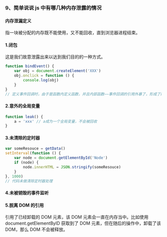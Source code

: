 ### 9、简单说说 js 中有哪几种内存泄露的情况

#### 内存泄漏定义

指一块被分配的内存既不能使用，又不能回收，直到浏览器进程结束。

#### 1.闭包

这是我们故意泄露出来以达到我们目的的一种方式。

```js
function bindEvent() {
    var obj = document.createElement('XXX')
    obj.οnclick = function () {
        console.log(obj)
    }
}
// 定义事件回调时，由于是函数内定义函数，并且内部函数——事件回调的引用外暴了，形成了闭包。
```

#### 2.意外的全局变量

```js
function leak() {
    a = 'xxx' // a成为一个全局变量，不会被回收
}
```

#### 3.未清除的定时器

```js
var someResouce = getData()
setInterval(function () {
    var node = document.getElementById('Node')
    if (node) {
        node.innerHTML = JSON.stringify(someResouce)
    }
}, 1000)
// 代码未做清除定时器处理
```

#### 4.未被销毁的事件监听

#### 5.脱离 DOM 的引用

引用了已经卸载的 DOM 元素，该 DOM 元素会一直在内存当中。比如使用 document.getElementByID 获取到了 DOM 元素，但在随后的操作中，卸载了该 DOM，那么 DOM 不会被释放。
